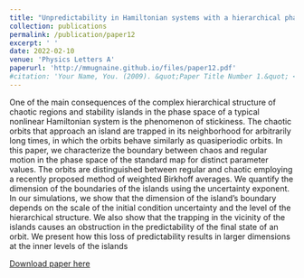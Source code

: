 ```yaml
---
title: "Unpredictability in Hamiltonian systems with a hierarchical phase space"
collection: publications
permalink: /publication/paper12
excerpt: ' '
date: 2022-02-10
venue: 'Physics Letters A'
paperurl: 'http://mmugnaine.github.io/files/paper12.pdf'
#citation: 'Your Name, You. (2009). &quot;Paper Title Number 1.&quot; <i>Journal 1</i>. 1(1).'
---
```

One of the main consequences of the complex hierarchical structure of chaotic regions and stability islands in the phase space of a typical nonlinear Hamiltonian system is the phenomenon of stickiness. The chaotic orbits that approach an island are trapped in its neighborhood for arbitrarily long times, in which the orbits behave similarly as quasiperiodic orbits. In this paper, we characterize the boundary between chaos and regular motion in the phase space of the standard map for distinct parameter values. The
orbits are distinguished between regular and chaotic employing a recently proposed method of weighted Birkhoff averages. We quantify the dimension of the boundaries of the islands using the uncertainty exponent. In our simulations, we show that the dimension of the island’s boundary depends on the scale of the initial condition uncertainty and the level of the hierarchical structure. We also show that the trapping in the vicinity of the islands causes an obstruction in the predictability of the final state of an orbit. We present how this loss of predictability results in larger dimensions at the inner levels of the islands

[Download paper here](http://mmugnaine.github.io/files/paper12.pdf)

